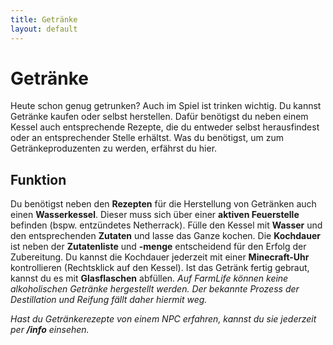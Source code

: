 ```yaml
---
title: Getränke
layout: default
---
```

# Getränke

Heute schon genug getrunken? Auch im Spiel ist trinken wichtig. Du kannst
Getränke kaufen oder selbst herstellen. Dafür benötigst du neben einem Kessel
auch entsprechende Rezepte, die du entweder selbst herausfindest oder an
entsprechender Stelle erhältst. Was du benötigst, um zum Getränkeproduzenten zu
werden, erfährst du hier.

## Funktion

Du benötigst neben den **Rezepten** für die Herstellung von Getränken auch einen
**Wasserkessel**. Dieser muss sich über einer **aktiven Feuerstelle** befinden
(bspw. entzündetes Netherrack). Fülle den Kessel mit **Wasser** und den
entsprechenden **Zutaten** und lasse das Ganze kochen. Die **Kochdauer** ist
neben der **Zutatenliste** und **-menge** entscheidend für den Erfolg der
Zubereitung. Du kannst die Kochdauer jederzeit mit einer **Minecraft-Uhr**
kontrollieren (Rechtsklick auf den Kessel). Ist das Getränk fertig gebraut,
kannst du es mit **Glasflaschen** abfüllen. _Auf FarmLife können keine
alkoholischen Getränke hergestellt werden. Der bekannte Prozess der Destillation
und Reifung fällt daher hiermit weg._

_Hast du Getränkerezepte von einem NPC erfahren, kannst du sie jederzeit per
**/info** einsehen._
